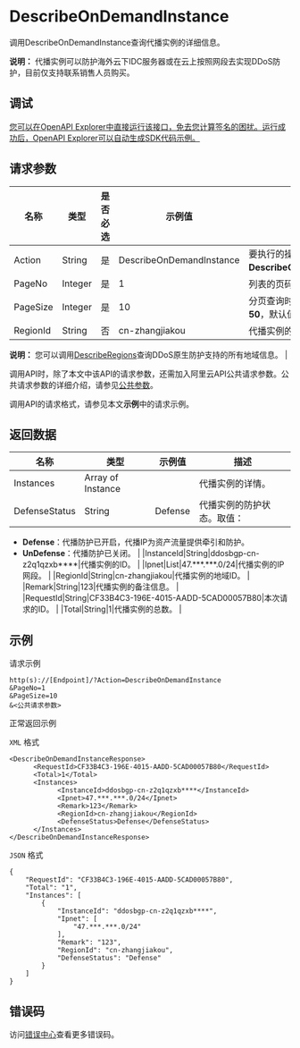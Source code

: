 # DescribeOnDemandInstance

调用DescribeOnDemandInstance查询代播实例的详细信息。

**说明：** 代播实例可以防护海外云下IDC服务器或在云上按照网段去实现DDoS防护，目前仅支持联系销售人员购买。

## 调试

[您可以在OpenAPI Explorer中直接运行该接口，免去您计算签名的困扰。运行成功后，OpenAPI Explorer可以自动生成SDK代码示例。](https://api.aliyun.com/#product=ddosbgp&api=DescribeOnDemandInstance&type=RPC&version=2017-11-20)

## 请求参数

|名称|类型|是否必选|示例值|描述|
|--|--|----|---|--|
|Action|String|是|DescribeOnDemandInstance|要执行的操作。取值：**DescribeOnDemandInstance**。 |
|PageNo|Integer|是|1|列表的页码，默认值为**1**。 |
|PageSize|Integer|是|10|分页查询时每页的行数，最大值为**50**，默认值为**10**。 |
|RegionId|String|否|cn-zhangjiakou|代播实例的地域ID。

 **说明：** 您可以调用[DescribeRegions](~~118703~~)查询DDoS原生防护支持的所有地域信息。 |

调用API时，除了本文中该API的请求参数，还需加入阿里云API公共请求参数。公共请求参数的详细介绍，请参见[公共参数](~~152121~~)。

调用API的请求格式，请参见本文**示例**中的请求示例。

## 返回数据

|名称|类型|示例值|描述|
|--|--|---|--|
|Instances|Array of Instance| |代播实例的详情。 |
|DefenseStatus|String|Defense|代播实例的防护状态。取值：

 -   **Defense**：代播防护已开启，代播IP为资产流量提供牵引和防护。
-   **UnDefense**：代播防护已关闭。 |
|InstanceId|String|ddosbgp-cn-z2q1qzxb\*\*\*\*|代播实例的ID。 |
|Ipnet|List|47.\*\*\*.\*\*\*.0/24|代播实例的IP网段。 |
|RegionId|String|cn-zhangjiakou|代播实例的地域ID。 |
|Remark|String|123|代播实例的备注信息。 |
|RequestId|String|CF33B4C3-196E-4015-AADD-5CAD00057B80|本次请求的ID。 |
|Total|String|1|代播实例的总数。 |

## 示例

请求示例

```
http(s)://[Endpoint]/?Action=DescribeOnDemandInstance
&PageNo=1
&PageSize=10
&<公共请求参数>
```

正常返回示例

`XML` 格式

```
<DescribeOnDemandInstanceResponse>
	  <RequestId>CF33B4C3-196E-4015-AADD-5CAD00057B80</RequestId>
	  <Total>1</Total>
	  <Instances>
		    <InstanceId>ddosbgp-cn-z2q1qzxb****</InstanceId>
		    <Ipnet>47.***.***.0/24</Ipnet>
		    <Remark>123</Remark>
		    <RegionId>cn-zhangjiakou</RegionId>
		    <DefenseStatus>Defense</DefenseStatus>
	  </Instances>
</DescribeOnDemandInstanceResponse>
```

`JSON` 格式

```
{
    "RequestId": "CF33B4C3-196E-4015-AADD-5CAD00057B80",
    "Total": "1",
    "Instances": [
        {
            "InstanceId": "ddosbgp-cn-z2q1qzxb****",
            "Ipnet": [
                "47.***.***.0/24"
            ],
            "Remark": "123",
            "RegionId": "cn-zhangjiakou",
            "DefenseStatus": "Defense"
        }
    ]
}
```

## 错误码

访问[错误中心](https://error-center.aliyun.com/status/product/ddosbgp)查看更多错误码。

